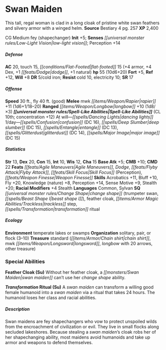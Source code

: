 ﻿---
cssclass: [monsters]
title1: Swan Maiden
desc_short: This tall, regal woman is clad in a long cloak of pristine white swan
  feathers and silvery armor with a winged helm.
title2: Swan Maiden
CR: 6
sources:
- name: Bestiary 4
  page: 257
  link: http://paizo.com/products/btpy91ds?Pathfinder-Roleplaying-Game-Bestiary-4
XP: 2400
alignment: CG
size: Medium
type: fey
subtypes:
- shapechanger
initiative:
  bonus: 5
senses:
  low-light vision: true
AC:
  AC: 20
  touch: 15
  flat_footed: 15
  components:
    armor: 4
    dex: 4
    dodge: 1
    natural: 1
HP:
  HP: 55
  long: 10d6+20
saves:
  fort: 5
  ref: 12
  will: 8
DR:
- amount: 5
  weakness: cold iron
resistances:
  cold: 10
  electricity: 10
SR: 17
speeds:
  base: 30
  fly: 40
  fly_maneuverability: good
attacks:
  melee:
  - - text: mwk rapier +11 (1d6+1/18-20)
      entries:
      - - damage: 1d6+1
          crit_range: 18-20
      attack: mwk rapier
      bonus:
      - 11
  ranged:
  - - text: longbow +10 (1d8/×3)
      entries:
      - - damage: 1d8
          crit_multiplier: 3
      attack: longbow
      bonus:
      - 10
spell_like_abilities:
  entries:
  - name: dancing lights
    source: default
    freq: At will
  - name: confusion
    source: default
    freq: 1/day
    DC: 16
  - name: deep slumber
    source: default
    freq: 1/day
    DC: 15
  - name: entangle
    source: default
    freq: 1/day
    DC: 13
  - name: glitterdust
    source: default
    freq: 1/day
    DC: 14
  - name: major image
    source: default
    freq: 1/day
    DC: 15
  sources:
  - name: default
    CL: 10
    concentration: 12
ability_scores:
  STR: 13
  DEX: 20
  CON: 15
  INT: 10
  WIS: 12
  CHA: 15
BAB: 5
CMB: 10
CMD: 22
feats:
- name: Agile Maneuvers
- name: Dodge
- name: Flyby Attack
- name: Skill Focus (Perception)
- name: Weapon Finesse
skills:
  Acrobatics: 11
  Bluff: 10
  Fly: 20
  Knowledge (nature): 8
  Perception: 14
  Sense Motive: 9
  Stealth: 20
  _racial_mods:
    Stealth:
      _: 4
languages:
- Common
- Sylvan
special_qualities:
- change shape (trumpeter swan, beast shape I)
- feather cloak
- trackless step
- transformation ritual
ecology:
  environment: temperate lakes or swamps
  organization: solitary, pair, or flock (3-10)
  treasure_type: standard
  treasure:
  - chain shirt
  - mwk longsword
  - longbow with 20 arrows
  - other treasure
special_abilities:
  Feather Cloak (Su): Without her feather cloak, a swan maiden can't use her change
    shape ability.
  Transformation Ritual (Su): A swan maiden can transform a willing good female humanoid
    into a swan maiden via a ritual that takes 24 hours. The humanoid loses her class
    and racial abilities.
desc_long: Swan maidens are fey shapechangers who vow to protect unspoiled wilds from
  the encroachment of civilization or evil. They live in small flocks along secluded
  lakeshores. Because stealing a swan maiden's cloak robs her of her shapechanging
  ability, most maidens avoid humanoids and take up armor and weapons to defend themselves.

---

# Swan Maiden
This tall, regal woman is clad in a long cloak of pristine white swan feathers and silvery armor with a winged helm.
**Source** Bestiary 4 pg. 257
**XP** 2,400

CG Medium fey (shapechanger)
**Init** +5; **Senses** _[[universal monster rules/Low-Light Vision|low-light vision]]_; Perception +14

##### Defense

**AC** 20, touch 15, _[[conditions/Flat-Footed|flat-footed]]_ 15 (+4 armor, +4 Dex, +1 _[[feats/Dodge|dodge]]_, +1 natural)
**hp** 55 (10d6+20)
**Fort** +5, **Ref** +12, **Will** +8
**DR** 5/cold iron; **Resist** cold 10, electricity 10; **SR** 17

##### Offense
**Speed** 30 ft., fly 40 ft. (good)
**Melee** mwk _[[items/Weapon/Rapier|rapier]]_ +11 (1d6+1/18–20)
**Ranged** _[[items/Weapon/Longbow|longbow]]_ +10 (1d8/×3)
**_[[universal monster rules/Spell-Like Abilities|Spell-Like Abilities]]_** (CL 10th; concentration +12)
At will—_[[spells/Dancing Lights|dancing lights]]_
1/day—_[[spells/Confusion|confusion]]_ (DC 16), _[[spells/Deep Slumber|deep slumber]]_ (DC 15), _[[spells/Entangle|entangle]]_ (DC 13), _[[spells/Glitterdust|glitterdust]]_ (DC 14), _[[spells/Major Image|major image]]_ (DC 15)

##### Statistics
**Str** 13, **Dex** 20, **Con** 15, **Int** 10, **Wis** 12, **Cha** 15
**Base Atk** +5; **CMB** +10; **CMD** 22
**Feats** _[[feats/Agile Maneuvers|Agile Maneuvers]]_, _Dodge_, _[[feats/Flyby Attack|Flyby Attack]]_, _[[feats/Skill Focus|Skill Focus]]_ (Perception), _[[feats/Weapon Finesse|Weapon Finesse]]_
**Skills** Acrobatics +11, Bluff +10, Fly +20, Knowledge (nature) +8, Perception +14, Sense Motive +9, Stealth +20; **Racial Modifiers** +4 Stealth
**Languages** Common, Sylvan
**SQ** _[[universal monster rules/Change Shape|change shape]]_ (trumpeter swan, _[[spells/Beast Shape I|beast shape I]]_), feather cloak, _[[items/Armor Magic Abilities/Trackless|trackless]]_ step, _[[spells/Transformation|transformation]]_ ritual

##### Ecology

**Environment** temperate lakes or swamps
**Organization** solitary, pair, or flock (3–10)
**Treasure** standard (_[[items/Armor/Chain shirt|chain shirt]]_, mwk _[[items/Weapon/Longsword|longsword]]_, _longbow_ with 20 arrows, other treasure)

### Special Abilities

**Feather Cloak (Su)** Without her feather cloak, a _[[monsters/Swan Maiden|swan maiden]]_ can’t use her _change shape_ ability.

**_Transformation_ Ritual (Su)** A _swan maiden_ can transform a willing good female humanoid into a _swan maiden_ via a ritual that takes 24 hours. The humanoid loses her class and racial abilities.

##### Description

Swan maidens are fey shapechangers who vow to protect unspoiled wilds from the encroachment of civilization or evil. They live in small flocks along secluded lakeshores. Because stealing a _swan maiden_’s cloak robs her of her shapechanging ability, most maidens avoid humanoids and take up armor and weapons to defend themselves.